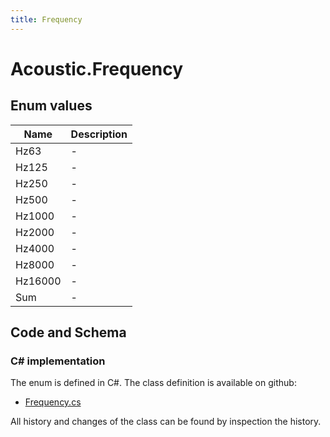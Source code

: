 ```yaml
---
title: Frequency
---
```


# Acoustic.Frequency



## Enum values

| Name            | Description                                                    |
|-----------------|----------------------------------------------------------------|
| Hz63 |  -  |
| Hz125 |  -  |
| Hz250 |  -  |
| Hz500 |  -  |
| Hz1000 |  -  |
| Hz2000 |  -  |
| Hz4000 |  -  |
| Hz8000 |  -  |
| Hz16000 |  -  |
| Sum |  -  |


## Code and Schema

### C# implementation

The enum is defined in C#. The class definition is available on github:

- [Frequency.cs](https://github.com/BHoM/BHoM/blob/develop/Acoustic_oM/Frequency.cs)

All history and changes of the class can be found by inspection the history.
